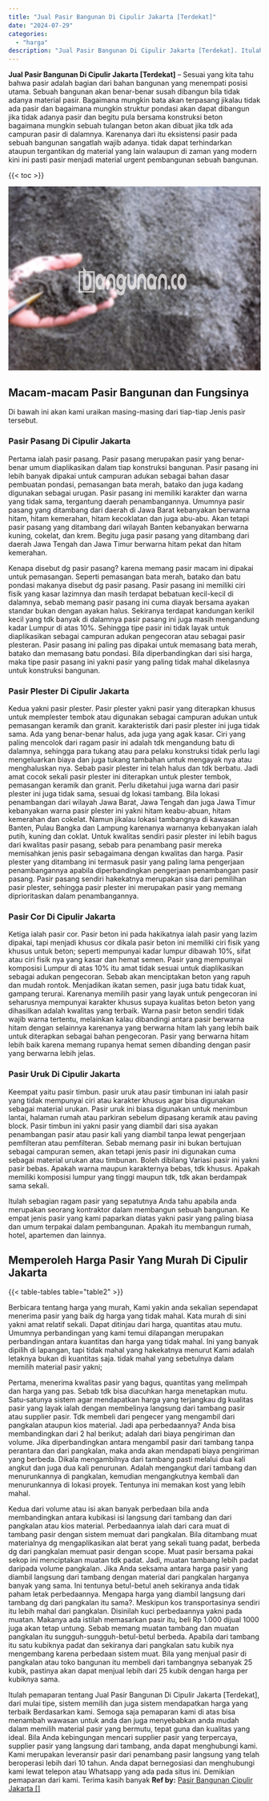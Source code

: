 ```yaml
---
title: "Jual Pasir Bangunan Di Cipulir Jakarta [Terdekat]"
date: "2024-07-29"
categories: 
  - "harga"
description: "Jual Pasir Bangunan Di Cipulir Jakarta [Terdekat]. Itulah pemaparan tentang Jual Pasir Bangunan Di Cipulir Jakarta [Terdekat], dari mulai tipe, sistem memi..."
---
```


**Jual Pasir Bangunan Di Cipulir Jakarta \[Terdekat\]** – Sesuai yang kita tahu bahwa pasir adalah bagian dari bahan bangunan yang menempati posisi utama. Sebuah bangunan akan benar-benar susah dibangun bila tidak adanya material pasir. Bagaimana mungkin bata akan terpasang jikalau tidak ada pasir dan bagaimana mungkin struktur pondasi akan dapat dibangun jika tidak adanya pasir dan begitu pula bersama konstruksi beton bagaimana mungkin sebuah tulangan beton akan dibuat jika tdk ada campuran pasir di dalamnya. Karenanya dari itu eksistensi pasir pada sebuah bangunan sangatlah wajib adanya. tidak dapat terhindarkan ataupun tergantikan dg material yang lain walaupun di zaman yang modern kini ini pasti pasir menjadi material urgent pembangunan sebuah bangunan.

{{< toc >}}

![Jual Pasir Bangunan Di Cipulir Jakarta [Terdekat]](/images/jual-pasir-bangunan-57.png)

## Macam-macam Pasir Bangunan dan Fungsinya

Di bawah ini akan kami uraikan masing-masing dari tiap-tiap Jenis pasir tersebut.

### Pasir Pasang Di Cipulir Jakarta

Pertama ialah pasir pasang. Pasir pasang merupakan pasir yang benar-benar umum diaplikasikan dalam tiap konstruksi bangunan. Pasir pasang ini lebih banyak dipakai untuk campuran adukan sebagai bahan dasar pembuatan pondasi, pemasangan bata merah, batako dan juga kadang digunakan sebagai urugan. Pasir pasang ini memiliki karakter dan warna yang tidak sama, tergantung daerah penambangannya. Umumnya pasir pasang yang ditambang dari daerah di Jawa Barat kebanyakan berwarna hitam, hitam kemerahan, hitam kecoklatan dan juga abu-abu. Akan tetapi pasir pasang yang ditambang dari wilayah Banten kebanyakan berwarna kuning, cokelat, dan krem. Begitu juga pasir pasang yang ditambang dari daerah Jawa Tengah dan Jawa Timur berwarna hitam pekat dan hitam kemerahan.

Kenapa disebut dg pasir pasang? karena memang pasir macam ini dipakai untuk pemasangan. Seperti pemasangan bata merah, batako dan batu pondasi makanya disebut dg pasir pasang. Pasir pasang ini memiliki ciri fisik yang kasar lazimnya dan masih terdapat bebatuan kecil-kecil di dalamnya, sebab memang pasir pasang ini cuma diayak bersama ayakan standar bukan dengan ayakan halus. Sekiranya terdapat kandungan kerikil kecil yang tdk banyak di dalamnya pasir pasang ini juga masih mengandung kadar Lumpur di atas 10%. Sehingga tipe pasir ini tidak layak untuk diaplikasikan sebagai campuran adukan pengecoran atau sebagai pasir plesteran. Pasir pasang ini paling pas dipakai untuk memasang bata merah, batako dan memasang batu pondasi. Bila diperbandingkan dari sisi harga, maka tipe pasir pasang ini yakni pasir yang paling tidak mahal dikelasnya untuk konstruksi bangunan.

### Pasir Plester Di Cipulir Jakarta

Kedua yakni pasir plester. Pasir plester yakni pasir yang diterapkan khusus untuk memplester tembok atau digunakan sebagai campuran adukan untuk pemasangan keramik dan granit. karakteristik dari pasir plester ini juga tidak sama. Ada yang benar-benar halus, ada juga yang agak kasar. Ciri yang paling mencolok dari ragam pasir ini adalah tdk mengandung batu di dalamnya, sehingga para tukang atau para pelaku konstruksi tidak perlu lagi mengeluarkan biaya dan juga tukang tambahan untuk mengayak nya atau menghaluskan nya. Sebab pasir plester ini telah halus dan tdk berbatu. Jadi amat cocok sekali pasir plester ini diterapkan untuk plester tembok, pemasangan keramik dan granit. Perlu diketahui juga warna dari pasir plester ini juga tidak sama, sesuai dg lokasi tambang. Bila lokasi penambangan dari wilayah Jawa Barat, Jawa Tengah dan juga Jawa Timur kebanyakan warna pasir plester ini yakni hitam keabu-abuan, hitam kemerahan dan cokelat. Namun jikalau lokasi tambangnya di kawasan Banten, Pulau Bangka dan Lampung karenanya warnanya kebanyakan ialah putih, kuning dan coklat. Untuk kwalitas sendiri pasir plester ini lebih bagus dari kwalitas pasir pasang, sebab para penambang pasir mereka memisahkan jenis pasir sebagaimana dengan kwalitas dan harga. Pasir plester yang ditambang ini termasuk pasir yang paling lama pengerjaan penambangannya apabila diperbandingkan pengerjaan penambangan pasir pasang. Pasir pasang sendiri hakekatnya merupakan sisa dari pemilihan pasir plester, sehingga pasir plester ini merupakan pasir yang memang diprioritaskan dalam penambangannya.

### Pasir Cor Di Cipulir Jakarta

Ketiga ialah pasir cor. Pasir beton ini pada hakikatnya ialah pasir yang lazim dipakai, tapi menjadi khusus cor dikala pasir beton ini memiliki ciri fisik yang khusus untuk beton; seperti mempunyai kadar lumpur dibawah 10%, sifat atau ciri fisik nya yang kasar dan hemat semen. Pasir yang mempunyai komposisi Lumpur di atas 10% itu amat tidak sesuai untuk diaplikasikan sebagai adukan pengecoran. Sebab akan menciptakan beton yang rapuh dan mudah rontok. Menjadikan ikatan semen, pasir juga batu tidak kuat, gampang terurai. Karenanya memilih pasir yang layak untuk pengecoran ini seharusnya mempunyai karakter khusus supaya kualitas beton beton yang dihasilkan adalah kwalitas yang terbaik. Warna pasir beton sendiri tidak wajib warna tertentu, melainkan kalau dibandingi antara pasir berwarna hitam dengan selainnya karenanya yang berwarna hitam lah yang lebih baik untuk diterapkan sebagai bahan pengecoran. Pasir yang berwarna hitam lebih baik karena memang rupanya hemat semen dibanding dengan pasir yang berwarna lebih jelas.

### Pasir Uruk Di Cipulir Jakarta

Keempat yaitu pasir timbun. pasir uruk atau pasir timbunan ini ialah pasir yang tidak mempunyai ciri atau karakter khusus agar bisa digunakan sebagai material urukan. Pasir uruk ini biasa digunakan untuk menimbun lantai, halaman rumah atau parkiran sebelum dipasang keramik atau paving block. Pasir timbun ini yakni pasir yang diambil dari sisa ayakan penambangan pasir atau pasir kali yang diambil tanpa lewat pengerjaan pemfilteran atau pemfilteran. Sebab memang pasir ini bukan bertujuan sebagai campuran semen, akan tetapi jenis pasir ini digunakan cuma sebagai material urukan atau timbunan. Boleh dibilang Variasi pasir ini yakni pasir bebas. Apakah warna maupun karakternya bebas, tdk khusus. Apakah memiliki komposisi lumpur yang tinggi maupun tdk, tdk akan berdampak sama sekali.

Itulah sebagian ragam pasir yang sepatutnya Anda tahu apabila anda merupakan seorang kontraktor dalam membangun sebuah bangunan. Ke empat jenis pasir yang kami paparkan diatas yakni pasir yang paling biasa dan umum terpakai dalam pembangunan. Apakah itu membangun rumah, hotel, apartemen dan lainnya.

## Memperoleh Harga Pasir Yang Murah Di Cipulir Jakarta

{{< table-tables table="table2" >}}

Berbicara tentang harga yang murah, Kami yakin anda sekalian sependapat menerima pasir yang baik dg harga yang tidak mahal. Kata murah di sini yakni amat relatif sekali. Dapat ditinjau dari harga, quantitas atau mutu. Umumnya perbandingan yang kami temui dilapangan merupakan perbandingan antara kuantitas dan harga yang tidak mahal. Ini yang banyak dipilih di lapangan, tapi tidak mahal yang hakekatnya menurut Kami adalah letaknya bukan di kuantitas saja. tidak mahal yang sebetulnya dalam memilih material pasir yakni;

Pertama, menerima kwalitas pasir yang bagus, quantitas yang melimpah dan harga yang pas. Sebab tdk bisa diacuhkan harga menetapkan mutu. Satu-satunya sistem agar mendapatkan harga yang terjangkau dg kualitas pasir yang layak ialah dengan membelinya langsung dari tambang pasir atau supplier pasir. Tdk membeli dari pengecer yang mengambil dari pangkalan ataupun kios material. Jadi apa perbedaannya? Anda bisa membandingkan dari 2 hal berikut; adalah dari biaya pengiriman dan volume. Jika diperbandingkan antara mengambil pasir dari tambang tanpa perantara dan dari pangkalan, maka anda akan mendapati biaya pengiriman yang berbeda. Dikala mengambilnya dari tambang pasti melalui dua kali angkut dan juga dua kali penurunan. Adalah mengangkut dari tambang dan menurunkannya di pangkalan, kemudian mengangkutnya kembali dan menurunkannya di lokasi proyek. Tentunya ini memakan kost yang lebih mahal.

Kedua dari volume atau isi akan banyak perbedaan bila anda membandingkan antara kubikasi isi langsung dari tambang dan dari pangkalan atau kios material. Perbedaannya ialah dari cara muat di tambang pasir dengan sistem memuat dari pangkalan. Bila ditambang muat materialnya dg mengaplikasikan alat berat yang sekali tuang padat, berbeda dg dari pangkalan memuat pasir dengan scope. Muat pasir bersama pakai sekop ini menciptakan muatan tdk padat. Jadi, muatan tambang lebih padat daripada volume pangkalan. Jika Anda seksama antara harga pasir yang diambil langsung dari tambang dengan material dari pangkalan harganya banyak yang sama. Ini tentunya betul-betul aneh sekiranya anda tidak paham letak perbedaannya. Mengapa harga yang diambil langsung dari tambang dg dari pangkalan itu sama?. Meskipun kos transportasinya sendiri itu lebih mahal dari pangkalan. Disinilah kuci perbedaannya yakni pada muatan. Makanya ada istilah memasarkan pasir itu, beli Rp 1.000 dijual 1000 juga akan tetap untung. Sebab memang muatan tambang dan muatan pangkalan itu sungguh-sungguh-betul-betul berbeda. Apabila dari tambang itu satu kubiknya padat dan sekiranya dari pangkalan satu kubik nya mengembang karena perbedaan sistem muat. Bila yang menjual pasir di pangkalan atau toko bangunan itu membeli dari tambangnya sebanyak 25 kubik, pastinya akan dapat menjual lebih dari 25 kubik dengan harga per kubiknya sama.

Itulah pemaparan tentang Jual Pasir Bangunan Di Cipulir Jakarta \[Terdekat\], dari mulai tipe, sistem memilih dan juga sistem mendapatkan harga yang terbaik Berdasarkan kami. Semoga saja pemaparan kami di atas bisa menambah wawasan untuk anda dan juga menyebabkan anda mudah dalam memilih material pasir yang bermutu, tepat guna dan kualitas yang ideal. Bila Anda kebingungan mencari supplier pasir yang terpercaya, supplier pasir yang langsung dari tambang, anda dapat menghubungi kami. Kami merupakan leveransir pasir dari penambang pasir langsung yang telah beroperasi lebih dari 10 tahun. Anda dapat bernegosiasi dan menghubungi kami lewat telepon atau Whatsapp yang ada pada situs ini. Demikian pemaparan dari kami. Terima kasih banyak
**Ref by:** [Pasir Bangunan Cipulir Jakarta []](https://id.wikipedia.org/wiki/Pasir)
